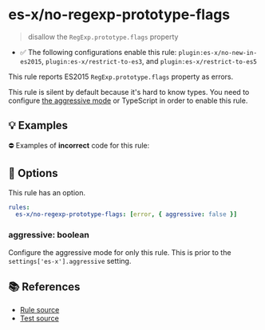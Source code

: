 # es-x/no-regexp-prototype-flags
> disallow the `RegExp.prototype.flags` property

- ✅ The following configurations enable this rule: `plugin:es-x/no-new-in-es2015`, `plugin:es-x/restrict-to-es3`, and `plugin:es-x/restrict-to-es5`

This rule reports ES2015 `RegExp.prototype.flags` property as errors.

This rule is silent by default because it's hard to know types. You need to configure [the aggressive mode](../#the-aggressive-mode) or TypeScript in order to enable this rule.

## 💡 Examples

⛔ Examples of **incorrect** code for this rule:

<eslint-playground type="bad" code="/*eslint es-x/no-regexp-prototype-flags: [error, { aggressive: true }] */
/foo/u.flags
new RegExp(pattern, flags).flags
" />

## 🔧 Options

This rule has an option.

```yml
rules:
  es-x/no-regexp-prototype-flags: [error, { aggressive: false }]
```

### aggressive: boolean

Configure the aggressive mode for only this rule.
This is prior to the `settings['es-x'].aggressive` setting.

## 📚 References

- [Rule source](https://github.com/ota-meshi/eslint-plugin-es-x/blob/master/lib/rules/no-regexp-prototype-flags.js)
- [Test source](https://github.com/ota-meshi/eslint-plugin-es-x/blob/master/tests/lib/rules/no-regexp-prototype-flags.js)
